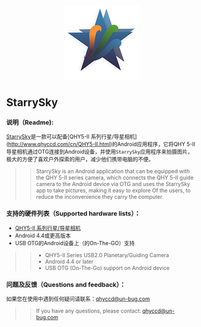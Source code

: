 <div align=center><img src="https://github.com/Baigeyun/camera_qhyccd/raw/master/StarrySkyAndroid/StarrySkyAndroid/app/src/main/res/drawable/logo.png"/></div>

StarrySky
=

### 说明（Readme):<br>

[StarrySky](https://play.google.com/store/apps/details?id=com.starrysky"GooglePlay下载地址")是一款可以配备[QHY5-II 系列行星/导星相机](http://www.qhyccd.com/cn/QHY5-II.html)的Android应用程序，它将QHY 5-II导星相机通过OTG连接到Android设备，并使用`StarrySky`应用程序来拍摄图片，极大的方便了喜欢户外探索的用户，减少他们携带电脑的不便。
>>StarrySky is an Android application that can be equipped with the QHY 5-II series camera, which connects the QHY 5-II guide camera to the Android device via OTG and uses the StarrySky app to take pictures, making it easy to explore Of the users, to reduce the inconvenience they carry the computer.

### 支持的硬件列表（Supported hardware lists）：


* [QHY5-II 系列行星/导星相机](http://www.qhyccd.com/cn/QHY5-II.html)
* Android 4.4或更高版本
* USB OTG的Android设备上（的On-The-GO）支持
>>* QHY5-II Series USB2.0 Planetary/Guiding Camera
>>* Android 4.4 or later
>>* USB OTG (On-The-Go) support on Android device



### 问题及反馈（Questions and feedback）：

如果您在使用中遇到任何疑问请联系：qhyccd@un-bug.com
>>If you have any questions, please contact: qhyccd@un-bug.com
   
